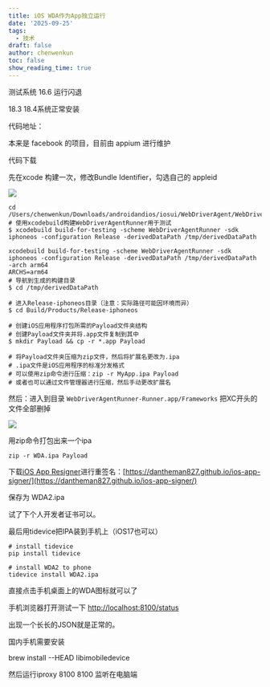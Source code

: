 ```yaml
---
title: iOS WDA作为App独立运行
date: '2025-09-25'
tags:
  - 技术
draft: false
author: chenwenkun
toc: false
show_reading_time: true
---
```

测试系统 16.6 运行闪退

18.3 18.4系统正常安装

代码地址：

本来是 facebook 的项目，目前由 appium 进行维护

代码下载

先在xcode 构建一次，修改Bundle Identifier，勾选自己的 appleid

![](https://prod-files-secure.s3.us-west-2.amazonaws.com/c205fb54-92b2-4987-8be3-972b67d27acc/cb756a73-27bc-4b0d-951a-858df3344b59/image.png?X-Amz-Algorithm=AWS4-HMAC-SHA256&X-Amz-Content-Sha256=UNSIGNED-PAYLOAD&X-Amz-Credential=ASIAZI2LB466UAK53INZ%2F20251101%2Fus-west-2%2Fs3%2Faws4_request&X-Amz-Date=20251101T005544Z&X-Amz-Expires=3600&X-Amz-Security-Token=IQoJb3JpZ2luX2VjEFcaCXVzLXdlc3QtMiJIMEYCIQCKWm%2FN5GQiETnoxBj34M7OYiiC0%2F935q3EPDymhyyzSAIhAOTQJeNF8jSpYXWhCmH6c0K0Od7sUYmgVQJhsZAZbncdKv8DCCAQABoMNjM3NDIzMTgzODA1IgwUgZtEWkPa0LLZS2wq3AOm5cZV1OVDev4Z4IWtsipTDMA0GELkAiKR25sRVAkyz1AIx8DtUNAxiUmMCOoAbnSBSKLWlJhTAGUZRr7Mz2mFxg6UxQU4O%2F2QaLFb74HAaiutA0d35jAfDQH%2FbDErTpBJ8lIqxMk9oSC%2BTwmWYeM1%2FQdTy5Vc7ScHfV0lbxlzt05PzugZAkoOze%2F0eN9LI9vZm0U%2BIMecs2rfwr8vmrp6QzhZ1HvsDtFl5tFc4qYgorQLzGOkwnhQ5L8Amm%2B%2BNIzF5wpPC2I8%2BOowdHylwnqYiUPKB1SuMX423%2B7CpmHSteQ3HW%2Fpj7gy80t0vs1cxKjkqXw93wFGVluwXio71HxTAjh6F5tHL9Zx%2BNPAohRLU%2Fzfe%2BN1D7aoi7N3eAHi1lAj0cgxcHrGB15PICkjPHZPdQFpDVRTSw6VLTKrr2Nmv5r%2F5PpxJxCl3d8yR%2FQilO6S9oVmm9PbPDPH6utAUNKJbGtQPKQl5N2wtDvM1iN1ti8MdCs%2FguUKtWoRWQFNKR8Fr2wj2yzyBvrZlDuB5t7Cdsx1XiMGLPX3AEn23YcUBfoly2iMy8dhMfRbpKwUQvTNBw6ISFY2hb4WcQ5syAlmQUtyH%2FlYTsOAS2GdCGcT0SpIrdjjMz1lt6AKXDDb%2BpTIBjqkARDpZOZxTqGgL47erO9V8EUpLtnsUKJftSvNDc2FkqzQUdHSHbpTeGBZ5y7GXgxF4j9uErgUxyOsY4gPTm4%2Bs%2FKYss8MaNe80gOjrnNqR6Zn%2BjGteQbomVHZ%2FesVc3iBO6mesyQbCJ6e23O4AZVIEqwVcD1FjBdtVTk7ZCh6%2BPAzRNXa0VK76Q7JwHh4HDbsGBlIQygK2MyBuUUUnHPaKmVL2Mv8&X-Amz-Signature=43bd0f4b63237a75f03404fd82da8e7d9a3bbf57706a355ed7abdb34e10106c1&X-Amz-SignedHeaders=host&x-amz-checksum-mode=ENABLED&x-id=GetObject)

```shell
cd /Users/chenwenkun/Downloads/androidandios/iosui/WebDriverAgent/WebDriverAgent
# 使用xcodebuild构建WebDriverAgentRunner用于测试
$ xcodebuild build-for-testing -scheme WebDriverAgentRunner -sdk iphoneos -configuration Release -derivedDataPath /tmp/derivedDataPath

xcodebuild build-for-testing -scheme WebDriverAgentRunner -sdk iphoneos -configuration Release -derivedDataPath /tmp/derivedDataPath -arch arm64
ARCHS=arm64
# 导航到生成的构建目录
$ cd /tmp/derivedDataPath

# 进入Release-iphoneos目录（注意：实际路径可能因环境而异）
$ cd Build/Products/Release-iphoneos

# 创建iOS应用程序打包所需的Payload文件夹结构
# 创建Payload文件夹并将.app文件复制到其中
$ mkdir Payload && cp -r *.app Payload

# 将Payload文件夹压缩为zip文件，然后将扩展名更改为.ipa
# .ipa文件是iOS应用程序的标准分发格式
# 可以使用zip命令进行压缩：zip -r MyApp.ipa Payload
# 或者也可以通过文件管理器进行压缩，然后手动更改扩展名
```

然后：进入到目录 `WebDriverAgentRunner-Runner.app/Frameworks` 把XC开头的文件全部删掉

![](https://prod-files-secure.s3.us-west-2.amazonaws.com/c205fb54-92b2-4987-8be3-972b67d27acc/358b8d2b-1bfe-4fb9-beb5-83e1de5f201e/image.png?X-Amz-Algorithm=AWS4-HMAC-SHA256&X-Amz-Content-Sha256=UNSIGNED-PAYLOAD&X-Amz-Credential=ASIAZI2LB466UAK53INZ%2F20251101%2Fus-west-2%2Fs3%2Faws4_request&X-Amz-Date=20251101T005544Z&X-Amz-Expires=3600&X-Amz-Security-Token=IQoJb3JpZ2luX2VjEFcaCXVzLXdlc3QtMiJIMEYCIQCKWm%2FN5GQiETnoxBj34M7OYiiC0%2F935q3EPDymhyyzSAIhAOTQJeNF8jSpYXWhCmH6c0K0Od7sUYmgVQJhsZAZbncdKv8DCCAQABoMNjM3NDIzMTgzODA1IgwUgZtEWkPa0LLZS2wq3AOm5cZV1OVDev4Z4IWtsipTDMA0GELkAiKR25sRVAkyz1AIx8DtUNAxiUmMCOoAbnSBSKLWlJhTAGUZRr7Mz2mFxg6UxQU4O%2F2QaLFb74HAaiutA0d35jAfDQH%2FbDErTpBJ8lIqxMk9oSC%2BTwmWYeM1%2FQdTy5Vc7ScHfV0lbxlzt05PzugZAkoOze%2F0eN9LI9vZm0U%2BIMecs2rfwr8vmrp6QzhZ1HvsDtFl5tFc4qYgorQLzGOkwnhQ5L8Amm%2B%2BNIzF5wpPC2I8%2BOowdHylwnqYiUPKB1SuMX423%2B7CpmHSteQ3HW%2Fpj7gy80t0vs1cxKjkqXw93wFGVluwXio71HxTAjh6F5tHL9Zx%2BNPAohRLU%2Fzfe%2BN1D7aoi7N3eAHi1lAj0cgxcHrGB15PICkjPHZPdQFpDVRTSw6VLTKrr2Nmv5r%2F5PpxJxCl3d8yR%2FQilO6S9oVmm9PbPDPH6utAUNKJbGtQPKQl5N2wtDvM1iN1ti8MdCs%2FguUKtWoRWQFNKR8Fr2wj2yzyBvrZlDuB5t7Cdsx1XiMGLPX3AEn23YcUBfoly2iMy8dhMfRbpKwUQvTNBw6ISFY2hb4WcQ5syAlmQUtyH%2FlYTsOAS2GdCGcT0SpIrdjjMz1lt6AKXDDb%2BpTIBjqkARDpZOZxTqGgL47erO9V8EUpLtnsUKJftSvNDc2FkqzQUdHSHbpTeGBZ5y7GXgxF4j9uErgUxyOsY4gPTm4%2Bs%2FKYss8MaNe80gOjrnNqR6Zn%2BjGteQbomVHZ%2FesVc3iBO6mesyQbCJ6e23O4AZVIEqwVcD1FjBdtVTk7ZCh6%2BPAzRNXa0VK76Q7JwHh4HDbsGBlIQygK2MyBuUUUnHPaKmVL2Mv8&X-Amz-Signature=545dc88c602c83227c9c35b6380478a21532c2c47178a19df555099e142b7f13&X-Amz-SignedHeaders=host&x-amz-checksum-mode=ENABLED&x-id=GetObject)

用zip命令打包出来一个ipa

```shell
zip -r WDA.ipa Payload
```

下载[iOS App Resigner](https://zhida.zhihu.com/search?content_id=237756070&content_type=Article&match_order=1&q=iOS%20App%20Resigner&zd_token=eyJhbGciOiJIUzI1NiIsInR5cCI6IkpXVCJ9.eyJpc3MiOiJ6aGlkYV9zZXJ2ZXIiLCJleHAiOjE3NDQzNTQ0ODAsInEiOiJpT1MgQXBwIFJlc2lnbmVyIiwiemhpZGFfc291cmNlIjoiZW50aXR5IiwiY29udGVudF9pZCI6MjM3NzU2MDcwLCJjb250ZW50X3R5cGUiOiJBcnRpY2xlIiwibWF0Y2hfb3JkZXIiOjEsInpkX3Rva2VuIjpudWxsfQ.XGwOKX0ujlvhojSuRT3SlA0sDFnQK-FxDJr60CX6YqU&zhida_source=entity)进行重签名：[https://dantheman827.github.io/ios-app-signer/](https://dantheman827.github.io/ios-app-signer/)

保存为 WDA2.ipa

试了下个人开发者证书可以。

最后用tidevice把IPA装到手机上（iOS17也可以）

```shell
# install tidevice
pip install tidevice

# install WDA2 to phone
tidevice install WDA2.ipa
```

直接点击手机桌面上的WDA图标就可以了

手机浏览器打开测试一下 [http://localhost:8100/status](http://localhost:8100/status)

出现一个长长的JSON就是正常的。

国内手机需要安装

brew install --HEAD libimobiledevice

然后运行iproxy 8100 8100 监听在电脑端
